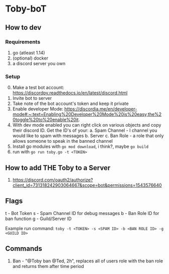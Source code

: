 # Toby-boT

## How to dev

### Requirements
1. go (atleast 1.14)
2. (optional) docker
3. a discord server you own

### Setup
0. Make a test bot account: https://discordpy.readthedocs.io/en/latest/discord.html
1. Invite bot to server
2. Take note of the bot account's token and keep it private
3. Enable developer Mode: https://discordia.me/en/developer-mode#:~:text=Enabling%20Developer%20Mode%20is%20easy,the%20toggle%20to%20enable%20it.
4. With dev mode enabled you can right click on various objects and copy their discord ID. Get the ID's of your:
  a. Spam Channel - I channel you would like to spam with messages
  b. Server 
  c. Ban Role - a role that only allows someone to speak in the banned channel
 5. Install go modules with `go mod download`, i think?, maybe `go build`
6. run with `go run toby.go -t <TOKEN>`

## How to add THE Toby to a Server
1. https://discord.com/oauth2/authorize?client_id=731318242903064667&scope=bot&permissions=1543576640

## Flags

t - Bot Token
s - Spam Channel ID for debug messages
b - Ban Role ID for ban function
g - Guild/Server ID

Example run command:
`toby -t <TOKEN> -s <SPAM ID> -b <BAN ROLE ID> -g <GUILD ID>`

## Commands

1. Ban - "@Toby ban @Ted, 2h", replaces all of users role with the ban role and returns them after time period


